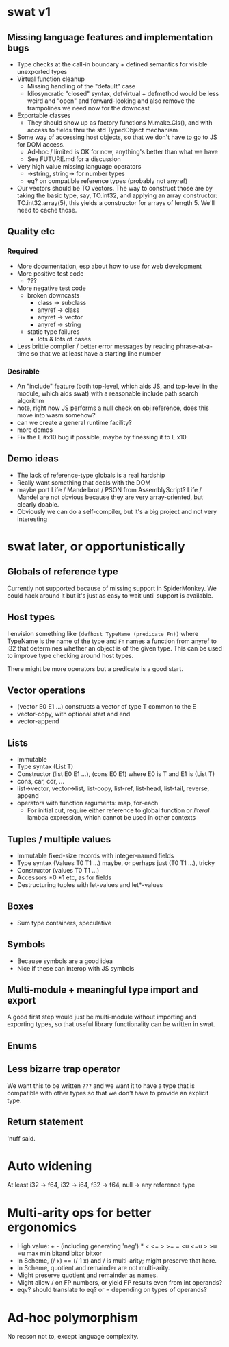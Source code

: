 # swat v1 

## Missing language features and implementation bugs

* Type checks at the call-in boundary + defined semantics for visible unexported types
* Virtual function cleanup
  * Missing handling of the "default" case
  * Idiosyncratic "closed" syntax, defvirtual + defmethod would be less weird and "open" and
    forward-looking and also remove the trampolines we need now for the downcast
* Exportable classes
  * They should show up as factory functions M.make.Cls(), and with access to fields thru the std TypedObject mechanism
* Some way of accessing host objects, so that we don't have to go to JS for DOM access.
  * Ad-hoc / limited is OK for now, anything's better than what we have
  * See FUTURE.md for a discussion
* Very high value missing language operators
  * <number>->string, string-><number> for number types
  * eq? on compatible reference types (probably not anyref)
* Our vectors should be TO vectors.  The way to construct those are by taking the basic
  type, say, TO.int32, and applying an array constructor: TO.int32.array(5), this yields
  a constructor for arrays of length 5.  We'll need to cache those.

## Quality etc

### Required

* More documentation, esp about how to use for web development
* More positive test code
  - ???
* More negative test code
  - broken downcasts
    - class -> subclass
    - anyref -> class
    - anyref -> vector
    - anyref -> string
  - static type failures 
    - lots & lots of cases
* Less brittle compiler / better error messages by reading phrase-at-a-time so that
  we at least have a starting line number

### Desirable

* An "include" feature (both top-level, which aids JS, and top-level in the module, which aids swat)
  with a reasonable include path search algorithm
* note, right now JS performs a null check on obj reference, does this move into wasm somehow?
* can we create a general runtime facility?
* more demos
* Fix the L.#x10 bug if possible, maybe by finessing it to L.x10

## Demo ideas

* The lack of reference-type globals is a real hardship
* Really want something that deals with the DOM
* maybe port Life / Mandelbrot / PSON from AssemblyScript?  Life / Mandel are
  not obvious because they are very array-oriented, but clearly doable.
* Obviously we can do a self-compiler, but it's a big project and not very interesting

# swat later, or opportunistically

## Globals of reference type

Currently not supported because of missing support in SpiderMonkey.
We could hack around it but it's just as easy to wait until support is
available.

## Host types

I envision something like `(defhost TypeName (predicate Fn))` where
TypeName is the name of the type and `Fn` names a function from anyref
to i32 that determines whether an object is of the given type.  This
can be used to improve type checking around host types.

There might be more operators but a predicate is a good start.

## Vector operations

* (vector E0 E1 ...) constructs a vector of type T common to the E
* vector-copy, with optional start and end
* vector-append

## Lists

* Immutable
* Type syntax (List T)
* Constructor (list E0 E1 ...), (cons E0 E1) where E0 is T and E1 is (List T)
* cons, car, cdr, ...
* list->vector, vector->list, list-copy, list-ref, list-head, list-tail, reverse, append
* operators with function arguments: map, for-each
  * For initial cut, require either reference to global function or *literal* lambda expression, which cannot be used in other contexts

## Tuples / multiple values

* Immutable fixed-size records with integer-named fields
* Type syntax (Values T0 T1 ...) maybe, or perhaps just (T0 T1 ...), tricky
* Constructor (values T0 T1 ...)
* Accessors *0 *1 etc, as for fields
* Destructuring tuples with let-values and let*-values

## Boxes

* Sum type containers, speculative

## Symbols

* Because symbols are a good idea
* Nice if these can interop with JS symbols

## Multi-module + meaningful type import and export

A good first step would just be multi-module without importing and exporting
types, so that useful library functionality can be written in swat.

## Enums

## Less bizarre trap operator

We want this to be written `???` and we want it to have a type that is
compatible with other types so that we don't have to provide an
explicit type.

## Return statement

'nuff said.

# Auto widening

At least i32 -> f64, i32 -> i64, f32 -> f64, null -> any reference type

# Multi-arity ops for better ergonomics

* High value:  + - (including generating 'neg') * < <= > >= = <u <=u > >u =u max min bitand bitor bitxor
* In Scheme, (/ x) == (/ 1 x) and / is multi-arity; might preserve that here.
* In Scheme, quotient and remainder are not multi-arity.
* Might preserve quotient and remainder as names.
* Might allow / on FP numbers, or yield FP results even from int operands?
* eqv? should translate to eq? or = depending on types of operands?

# Ad-hoc polymorphism

No reason not to, except language complexity.
